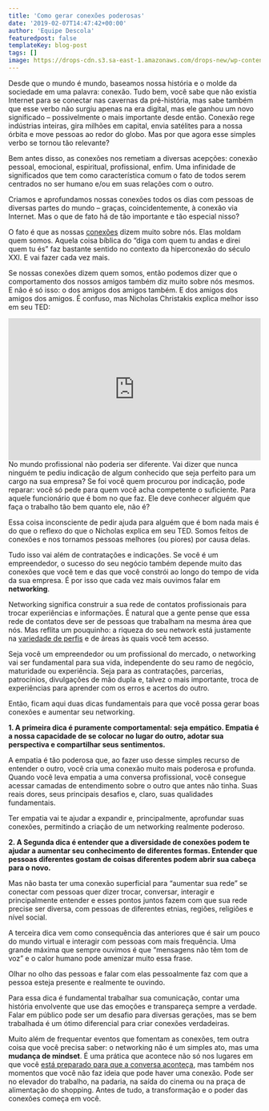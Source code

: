 ```yaml
---
title: 'Como gerar conexões poderosas'
date: '2019-02-07T14:47:42+00:00'
author: 'Equipe Descola'
featuredpost: false
templateKey: blog-post
tags: []
image: https://drops-cdn.s3.sa-east-1.amazonaws.com/drops-new/wp-content/uploads/2019/01/01142014/capa_net.1-150x150.png
---
```

Desde que o mundo é mundo, baseamos nossa história e o molde da sociedade em uma palavra: conexão. Tudo bem, você sabe que não existia Internet para se conectar nas cavernas da pré-história, mas sabe também que esse verbo não surgiu apenas na era digital, mas ele ganhou um novo significado – possivelmente o mais importante desde então. Conexão rege indústrias inteiras, gira milhões em capital, envia satélites para a nossa órbita e move pessoas ao redor do globo. Mas por que agora esse simples verbo se tornou tão relevante?

Bem antes disso, as conexões nos remetiam a diversas acepções: conexão pessoal, emocional, espiritual, profissional, enfim. Uma infinidade de significados que tem como característica comum o fato de todos serem centrados no ser humano e/ou em suas relações com o outro.

Criamos e aprofundamos nossas conexões todos os dias com pessoas de diversas partes do mundo – graças, coincidentemente, à conexão via Internet. Mas o que de fato há de tão importante e tão especial nisso?

O fato é que as nossas [conexões](https://descola.org/curso/cultura-crowd?utm_source=drops&utm_medium=post&utm_campaign=conexoes) dizem muito sobre nós. Elas moldam quem somos. Aquela coisa bíblica do “diga com quem tu andas e direi quem tu és” faz bastante sentido no contexto da hiperconexão do século XXI. E vai fazer cada vez mais.

Se nossas conexões dizem quem somos, então podemos dizer que o comportamento dos nossos amigos também diz muito sobre nós mesmos. E não é só isso: o dos amigos dos amigos também. E dos amigos dos amigos dos amigos. É confuso, mas Nicholas Christakis explica melhor isso em seu TED:

<div style="max-width:854px"><div style="position:relative;height:0;padding-bottom:56.25%"><iframe allowfullscreen="" frameborder="0" height="480" loading="lazy" scrolling="no" src="https://embed.ted.com/talks/nicholas_christakis_the_hidden_influence_of_social_networks" style="position:absolute;left:0;top:0;width:100%;height:100%" width="854"></iframe></div></div>No mundo profissional não poderia ser diferente. Vai dizer que nunca ninguém te pediu indicação de algum conhecido que seja perfeito para um cargo na sua empresa? Se foi você quem procurou por indicação, pode reparar: você só pede para quem você acha competente o suficiente. Para aquele funcionário que é bom no que faz. Ele deve conhecer alguém que faça o trabalho tão bem quanto ele, não é?

Essa coisa inconsciente de pedir ajuda para alguém que é bom nada mais é do que o reflexo do que o Nicholas explica em seu TED. Somos feitos de conexões e nos tornamos pessoas melhores (ou piores) por causa delas.

Tudo isso vai além de contratações e indicações. Se você é um empreendedor, o sucesso do seu negócio também depende muito das conexões que você tem e das que você constrói ao longo do tempo de vida da sua empresa. É por isso que cada vez mais ouvimos falar em **networking**.

Networking significa construir a sua rede de contatos profissionais para trocar experiências e informações. É natural que a gente pense que essa rede de contatos deve ser de pessoas que trabalham na mesma área que nós. Mas reflita um pouquinho: a riqueza do seu network está justamente na [variedade de perfis](https://descola.org/curso/multi-geracoes?utm_source=drops&utm_medium=post&utm_campaign=conexoes) e de áreas às quais você tem acesso.

Seja você um empreendedor ou um profissional do mercado, o networking vai ser fundamental para sua vida, independente do seu ramo de negócio, maturidade ou experiência. Seja para as contratações, parcerias, patrocínios, divulgações de mão dupla e, talvez o mais importante, troca de experiências para aprender com os erros e acertos do outro.

Então, ficam aqui duas dicas fundamentais para que você possa gerar boas conexões e aumentar seu networking.

**1. A primeira dica é puramente comportamental: seja empático. Empatia é a nossa capacidade de se colocar no lugar do outro, adotar sua perspectiva e compartilhar seus sentimentos.**

A empatia é tão poderosa que, ao fazer uso desse simples recurso de entender o outro, você cria uma conexão muito mais poderosa e profunda. Quando você leva empatia a uma conversa profissional, você consegue acessar camadas de entendimento sobre o outro que antes não tinha. Suas reais dores, seus principais desafios e, claro, suas qualidades fundamentais.

Ter empatia vai te ajudar a expandir e, principalmente, aprofundar suas conexões, permitindo a criação de um networking realmente poderoso.

**2. A Segunda dica é entender que a diversidade de conexões podem te ajudar a aumentar seu conhecimento de diferentes formas. Entender que pessoas diferentes gostam de coisas diferentes podem abrir sua cabeça para o novo.**

Mas não basta ter uma conexão superficial para “aumentar sua rede” se conectar com pessoas quer dizer trocar, conversar, interagir e principalmente entender e esses pontos juntos fazem com que sua rede precise ser diversa, com pessoas de diferentes etnias, regiões, religiões e nível social.

A terceira dica vem como consequência das anteriores que é sair um pouco do mundo virtual e interagir com pessoas com mais frequência. Uma grande máxima que sempre ouvimos é que “mensagens não têm tom de voz” e o calor humano pode amenizar muito essa frase.

Olhar no olho das pessoas e falar com elas pessoalmente faz com que a pessoa esteja presente e realmente te ouvindo.

Para essa dica é fundamental trabalhar sua comunicação, contar uma história envolvente que use das emoções e transpareça sempre a verdade. Falar em público pode ser um desafio para diversas gerações, mas se bem trabalhada é um ótimo diferencial para criar conexões verdadeiras.

Muito além de frequentar eventos que fomentam as conexões, tem outra coisa que você precisa saber: o networking não é um simples ato, mas uma **mudança de mindset**. É uma prática que acontece não só nos lugares em que você [está preparado para que a conversa aconteça](https://descola.org/curso/pitch?utm_source=drops&utm_medium=post&utm_campaign=conexoes), mas também nos momentos que você não faz ideia que pode haver uma conexão. Pode ser no elevador do trabalho, na padaria, na saída do cinema ou na praça de alimentação do shopping. Antes de tudo, a transformação e o poder das conexões começa em você.